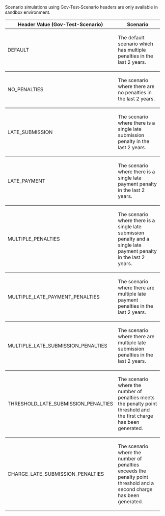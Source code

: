 <p>Scenario simulations using Gov-Test-Scenario headers are only available in sandbox environment.</p>
<table>
    <thead>
        <tr>
            <th>Header Value (Gov-Test-Scenario)</th>
            <th>Scenario</th>
        </tr>
    </thead>
    <tbody>
        <tr>
            <td><p>DEFAULT</p></td>
            <td><p>The default scenario which has multiple penalties in the last 2 years.</p></td>
        </tr> 
    </tbody>
    <tbody>
        <tr>
            <td><p>NO_PENALTIES</p></td>
            <td><p>The scenario where there are no penalties in the last 2 years.</p></td>
        </tr> 
    </tbody>
    <tbody>
        <tr>
            <td><p>LATE_SUBMISSION</p></td>
            <td><p>The scenario where there is a single late submission penalty in the last 2 years.</p></td>
        </tr> 
    </tbody>
    <tbody>
        <tr>
            <td><p>LATE_PAYMENT</p></td>
            <td><p>The scenario where there is a single late payment penalty in the last 2 years.</p></td>
        </tr> 
    </tbody>
    <tbody>
        <tr>
            <td><p>MULTIPLE_PENALTIES</p></td>
            <td><p>The scenario where there is a single late submission penalty and a single late payment penalty in the last 2 years.</p></td>
        </tr> 
    </tbody>
    <tbody>
        <tr>
            <td><p>MULTIPLE_LATE_PAYMENT_PENALTIES</p></td>
            <td><p>The scenario where there are multiple late payment penalties in the last 2 years.</p></td>
        </tr> 
    </tbody>
    <tbody>
        <tr>
            <td><p>MULTIPLE_LATE_SUBMISSION_PENALTIES</p></td>
            <td><p>The scenario where there are multiple late submission penalties in the last 2 years.</p></td>
        </tr> 
    </tbody>
    <tbody>
        <tr>
            <td><p>THRESHOLD_LATE_SUBMISSION_PENALTIES</p></td>
            <td><p>The scenario where the number of penalties meets the penalty point threshold and the first charge has been generated.</p></td>
        </tr> 
    </tbody>
    <tbody>
        <tr>
            <td><p>CHARGE_LATE_SUBMISSION_PENALTIES</p></td>
            <td><p>The scenario where the number of penalties exceeds the penalty point threshold and a second charge has been generated.</p></td>
        </tr> 
    </tbody>
</table>
